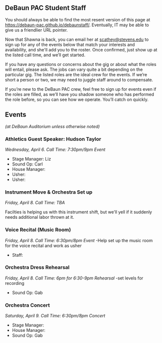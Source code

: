 ## DeBaun PAC Student Staff

You should always be able to find the most resent version of this page at <https://debaun-pac.github.io/debaunstaff/>. Eventually, IT may be able to give us a friendlier URL pointer.

Now that Shawna is back, you can email her at <scathey@stevens.edu>  to sign up for any of the events below that match your interests and availability, and she'll add you to the roster. Once confirmed, just show up at the listed call time, and we’ll get started.

If you have any questions or concerns about the gig or about what the roles will entail, please ask. The jobs can vary quite a bit depending on the particular gig. The listed roles are the ideal crew for the events. If we’re short a person or two, we may need to juggle staff around to compensate.

If you’re new to the DeBaun PAC crew, feel free to sign up for events even if the roles are filled, as we’ll have you shadow someone who has performed the role before, so you can see how we operate. You’ll catch on quickly.


## Events
*(at DeBaun Auditorium unless otherwise noted)*



### Athletics Guest Speaker: Hudson Taylor
*Wednesday, April 6. Call Time: 7:30pm/9pm Event*

- Stage Manager: Liz
- Sound Op: Carl
- House Manager: 
- Usher: 
- Usher:


### Instrument Move & Orchestra Set up
*Friday, April 8. Call Time: TBA*

Facilties is helping us with this instrument shift, but we'll yell if it suddenly needs additional labor thrown at it.


### Voice Recital (Music Room)
*Friday, April 8. Call Time: 6:30pm/8pm Event*
-Help set up the music room for the voice recital and work as usher

- Staff:


### Orchestra Dress Rehearsal 
*Friday, April 8. Call Time: 6pm for 6:30-9pm Rehearsal*
-set levels for recording

- Sound Op: Gab


### Orchestra Concert
*Saturday, April 9. Call Time: 6:30pm/8pm Concert*

- Stage Manager: 
- House Manager: 
- Sound Op: Gab





